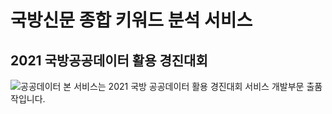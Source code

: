 # 국방신문 종합 키워드 분석 서비스
## 2021 국방공공데이터 활용 경진대회
![공공데이터](https://user-images.githubusercontent.com/46769685/148499961-2f39efff-778f-49a8-b0ee-b5005617d231.jpg)
본 서비스는 2021 국방 공공데이터 활용 경진대회 서비스 개발부문 출품작입니다.
